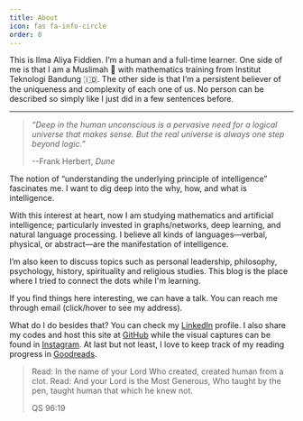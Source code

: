 ```yaml
---
title: About
icon: fas fa-info-circle
order: 0
---
```


This is Ilma Aliya Fiddien. I’m a human and a full-time learner. One side of me is that I am a Muslimah 🧕 with mathematics training from Institut Teknologi Bandung 🇮🇩. The other side is that I’m a persistent believer of the uniqueness and complexity of each one of us. No person can be described so simply like I just did in a few sentences before.

---

> _“Deep in the human unconscious is a pervasive need for a logical universe that makes sense. But the real universe is always one step beyond logic.”_ 
>
> --Frank Herbert, _Dune_

The notion of “understanding the underlying principle of intelligence” fascinates me. I want to dig deep into the why, how, and what is intelligence.

With this interest at heart, now I am studying mathematics and artificial intelligence; particularly invested in graphs/networks, deep learning, and natural language processing. I believe all kinds of languages—verbal, physical, or abstract—are the manifestation of intelligence.

I’m also keen to discuss topics such as personal leadership, philosophy, psychology, history, spirituality and religious studies. This blog is the place where I tried to connect the dots while I'm learning. 

If you find things here interesting, we can have a talk. You can reach me through <span data-toggle="tooltip" data-placement="top" title="" data-original-title="ilmaaliyaf (at) gmail (dot) com">email (click/hover to see my address)</span>.

What do I do besides that? You can check my [LinkedIn](https://linkedin.com/in/ilmaaliyaf) profile. I also share my codes and <span data-toggle="tooltip" data-placement="top" title="" data-original-title="powered by Jekyll">host this site</span> at [GitHub](https://github.com/ilmaaliyaf) while the visual captures can be found in [Instagram](https://instagram.com/ilmaaliyaf). At last but not least, I love to keep track of my reading progress in [Goodreads](https://goodreads.com/ilmaaliyaf).

> Read: In the name of your Lord Who created, created human from a clot. Read: And your Lord is the Most Generous, Who taught by the pen, taught human that which he knew not.
> 
> QS 96:19

